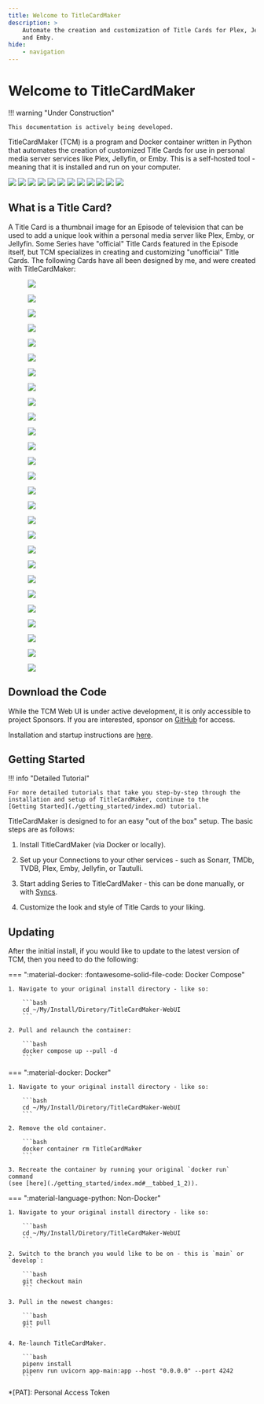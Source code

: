 ```yaml
---
title: Welcome to TitleCardMaker
description: >
    Automate the creation and customization of Title Cards for Plex, Jellyfin,
    and Emby.
hide:
    - navigation
---
```


<script src="../../javascripts/home.js" defer></script>

# Welcome to TitleCardMaker

!!! warning "Under Construction"

    This documentation is actively being developed.

TitleCardMaker (TCM) is a program and Docker container written in Python that
automates the creation of customized Title Cards for use in personal media
server services like Plex, Jellyfin, or Emby. This is a self-hosted tool - 
meaning that it is installed and run on your computer.

<div class="scroller">
  <div class="scroller__inner">
    <img class="no-lightbox" src="./assets/home_poster_light.webp#only-light">
    <img class="no-lightbox" src="./assets/home_poster_dark.webp#only-dark">
    <a href="./user_guide/series"><img class="no-lightbox" src="./assets/series_light.webp#only-light"></a>
    <a href="./user_guide/series"><img class="no-lightbox" src="./assets/series_dark.webp#only-dark"></a>
    <a href="./user_guide/new_series"><img class="no-lightbox" src="./assets/add_series_light.webp#only-light"></a>
    <a href="./user_guide/new_series"><img class="no-lightbox" src="./assets/add_series_dark.webp#only-dark"></a>
    <a href="./blueprints"><img class="no-lightbox" src="./assets/blueprint_all_light.webp#only-light"></a>
    <a href="./blueprints"><img class="no-lightbox" src="./assets/blueprint_all_dark.webp#only-dark"></a>
    <a href="./user_guide/fonts"><img class="no-lightbox" src="./assets/fonts_light.webp#only-light"></a>
    <a href="./user_guide/fonts"><img class="no-lightbox" src="./assets/fonts_dark.webp#only-dark"></a>
    <img class="no-lightbox" src="./assets/home_table_light.webp#only-light">
    <img class="no-lightbox" src="./assets/home_table_dark.webp#only-dark">
  </div>
</div>

## What is a Title Card?

A Title Card is a thumbnail image for an Episode of television that can be used
to add a unique look within a personal media server like Plex, Emby, or
Jellyfin. Some Series have "official" Title Cards featured in the Episode
itself, but TCM specializes in creating and customizing "unofficial" Title
Cards. The following Cards have all been designed by me, and were created with
TitleCardMaker:

<div class="reversed randomized half-height very-slow padded rounded stylized scroller">
  <div class="scroller__inner">
    <figure data-label="Anime">
      <a href="./card_types/anime">
        <img class="no-lightbox" src="./card_types/assets/anime.webp">
      </a>
    </figure>
    <figure data-label="Banner">
      <a data-label="Banner" href="./card_types/banner">
        <img class="no-lightbox" src="./card_types/assets/banner.webp" loading="lazy">
      </a>
    </figure>
    <figure data-label="Calligraph">
      <a data-label="Banner" href="./card_types/calligraphy">
        <img class="no-lightbox" src="./card_types/assets/calligraphy.webp" loading="lazy">
      </a>
    </figure>
    <figure data-label="Comic Book">
      <a data-label="Comic Book" href="./card_types/comic_book">
        <img class="no-lightbox" src="./card_types/assets/comic_book.webp" loading="lazy">
      </a>
    </figure>
    <figure data-label="Cutout">
      <a data-label="Cutout" href="./card_types/cutout">
        <img class="no-lightbox" src="./card_types/assets/cutout.webp" loading="lazy">
      </a>
    </figure>
    <figure data-label="Divider">
      <a data-label="Divider" href="./card_types/divider">
        <img class="no-lightbox" src="./card_types/assets/divider.webp" loading="lazy">
      </a>
    </figure>
    <figure data-label="Fade">
      <a data-label="Fade" href="./card_types/fade">
        <img class="no-lightbox" src="./card_types/assets/fade.webp" loading="lazy">
      </a>
    </figure>
    <figure data-label="Formula 1">
      <a data-label="Formula 1" href="./card_types/formula">
        <img class="no-lightbox" src="./card_types/assets/formula.webp" loading="lazy">
      </a>
    </figure>
    <figure data-label="Frame">
      <a data-label="Frame" href="./card_types/frame">
        <img class="no-lightbox" src="./card_types/assets/frame.webp" loading="lazy">
      </a>
    </figure>
    <figure data-label="Graph">
      <a data-label="Graph" href="./card_types/graph">
        <img class="no-lightbox" src="./card_types/assets/graph.webp" loading="lazy">
      </a>
    </figure>
    <figure data-label="Inset">
      <a data-label="Inset" href="./card_types/inset">
        <img class="no-lightbox" src="./card_types/assets/inset.webp" loading="lazy">
      </a>
    </figure>
    <figure data-label="Landscape">
      <a data-label="Landscape" href="./card_types/landscape">
        <img class="no-lightbox" src="./card_types/assets/landscape.webp" loading="lazy">
      </a>
    </figure>
    <figure data-label="Logo">
      <a data-label="Logo" href="./card_types/logo">
        <img class="no-lightbox" src="./card_types/assets/logo.webp">
      </a>
    </figure>
    <figure data-label="Marvel">
      <a data-label="Marvel" href="./card_types/marvel">
        <img class="no-lightbox" src="./card_types/assets/marvel.webp" loading="lazy">
      </a>
    </figure>
    <figure data-label="Music">
      <a data-label="Music" href="./card_types/music">
        <img class="no-lightbox" src="./card_types/assets/music.webp" loading="lazy">
      </a>
    </figure>
    <figure data-label="Notification">
      <a data-label="Notification" href="./card_types/notification">
        <img class="no-lightbox" src="./card_types/assets/notification.webp" loading="lazy">
      </a>
    </figure>
    <figure data-label="Olivier">
      <a data-label="Olivier" href="./card_types/olivier">
        <img class="no-lightbox" src="./card_types/assets/olivier.webp" loading="lazy">
      </a>
    </figure>
    <figure data-label="Overline">
      <a data-label="Overline" href="./card_types/overline">
        <img class="no-lightbox" src="./card_types/assets/overline.webp" loading="lazy">
      </a>
    </figure>
    <figure data-label="Poster">
      <a data-label="Poster" href="./card_types/poster">
        <img class="no-lightbox" src="./card_types/assets/poster.webp" loading="lazy">
      </a>
    </figure>
    <figure data-label="Roman Numeral">
      <a data-label="Roman Numeral" href="./card_types/roman_numeral">
        <img class="no-lightbox" src="./card_types/assets/roman_numeral.webp" loading="lazy">
      </a>
    </figure>
    <figure data-label="Shape">
      <a data-label="Shape" href="./card_types/shape">
        <img class="no-lightbox" src="./card_types/assets/shape.webp" loading="lazy">
      </a>
    </figure>
    <figure data-label="Standard">
      <a data-label="Standard" href="./card_types/standard">
        <img class="no-lightbox" src="./card_types/assets/standard.webp" loading="lazy">
      </a>
    </figure>
    <figure data-label="Star Wars">
      <a data-label="Star Wars" href="./card_types/star_wars">
        <img class="no-lightbox" src="./card_types/assets/star_wars.webp" loading="lazy">
      </a>
    </figure>
    <figure data-label="Striped">
      <a data-label="Striped" href="./card_types/striped">
        <img class="no-lightbox" src="./card_types/assets/striped.webp" loading="lazy">
      </a>
    </figure>
    <figure data-label="Tinted Frame">
      <a data-label="Tinted Frame" href="./card_types/tinted_frame">
        <img class="no-lightbox" src="./card_types/assets/tinted_frame.webp" loading="lazy">
      </a>
    </figure>
    <figure data-label="Tinted Glass">
      <a data-label="Tinted Glass" href="./card_types/tinted_glass">
        <img class="no-lightbox" src="./card_types/assets/tinted_glass.webp" loading="lazy">
      </a>
    </figure>
    <figure data-label="White Border">
      <a data-label="White Border" href="./card_types/white_border">
        <img class="no-lightbox" src="./card_types/assets/white_border.webp" loading="lazy">
      </a>
    </figure>
  </div>
</div>

## Download the Code

While the TCM Web UI is under active development, it is only accessible to
project Sponsors. If you are interested, sponsor on
[GitHub](https://github.com/sponsors/CollinHeist) for access.

Installation and startup instructions are [here](./getting_started/index.md).

## Getting Started

!!! info "Detailed Tutorial"

    For more detailed tutorials that take you step-by-step through the
    installation and setup of TitleCardMaker, continue to the
    [Getting Started](./getting_started/index.md) tutorial.

TitleCardMaker is designed to for an easy "out of the box" setup. The basic
steps are as follows:

1. Install TitleCardMaker (via Docker or locally).

2. Set up your Connections to your other services - such as Sonarr, TMDb, TVDB,
Plex, Emby, Jellyfin, or Tautulli.

3. Start adding Series to TitleCardMaker - this can be done manually, or with
[Syncs](./getting_started/first_sync/index.md).

4. Customize the look and style of Title Cards to your liking.

## Updating 

After the initial install, if you would like to update to the latest version of
TCM, then you need to do the following:

=== ":material-docker: :fontawesome-solid-file-code: Docker Compose"

    1. Navigate to your original install directory - like so:

        ```bash
        cd ~/My/Install/Diretory/TitleCardMaker-WebUI
        ```

    2. Pull and relaunch the container:

        ```bash
        docker compose up --pull -d
        ```

=== ":material-docker: Docker"

    1. Navigate to your original install directory - like so:

        ```bash
        cd ~/My/Install/Diretory/TitleCardMaker-WebUI
        ```

    2. Remove the old container.

        ```bash
        docker container rm TitleCardMaker
        ```

    3. Recreate the container by running your original `docker run` command
    (see [here](./getting_started/index.md#__tabbed_1_2)).

=== ":material-language-python: Non-Docker"

    1. Navigate to your original install directory - like so:

        ```bash
        cd ~/My/Install/Diretory/TitleCardMaker-WebUI
        ```

    2. Switch to the branch you would like to be on - this is `main` or `develop`:

        ```bash
        git checkout main
        ```

    3. Pull in the newest changes:

        ```bash
        git pull
        ```

    4. Re-launch TitleCardMaker.

        ```bash
        pipenv install
        pipenv run uvicorn app-main:app --host "0.0.0.0" --port 4242
        ```

*[PAT]: Personal Access Token
